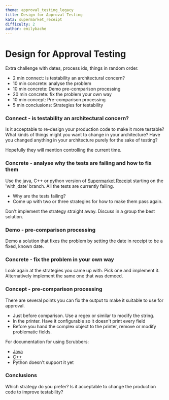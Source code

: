 ```yaml
---
theme: approval_testing_legacy
title: Design for Approval Testing
kata: supermarket_receipt
difficulty: 2
author: emilybache
---
```


# Design for Approval Testing

Extra challenge with dates, process ids, things in random order.

* 2 min connect: is testability an architectural concern?
* 10 min concrete: analyse the problem
* 10 min concrete: Demo pre-comparison processing
* 20 min concrete: fix the problem your own way
* 10 min concept: Pre-comparison processing
* 5 min conclusions: Strategies for testability

### Connect - is testability an architectural concern?

Is it acceptable to re-design your production code to make it more testable? What kinds of things might you want to change in your architecture? Have you changed anything in your architecture purely for the sake of testing?

Hopefully they will mention controlling the current time.

### Concrete - analyse why the tests are failing and how to fix them

Use the java, C++ or python version of [Supermarket Receipt](https://github.com/emilybache/SupermarketReceipt-Refactoring-Kata) starting on the 'with_date' branch. All the tests are currently failing. 

* Why are the tests failing?
* Come up with two or three strategies for how to make them pass again.

Don't implement the strategy straight away. Discuss in a group the best solution.

### Demo - pre-comparison processing

Demo a solution that fixes the problem by setting the date in receipt to be a fixed, known date. 

### Concrete - fix the problem in your own way

Look again at the strategies you came up with. Pick one and implement it. Alternatively implement the same one that was demoed.

### Concept - pre-comparison processing

There are several points you can fix the output to make it suitable to use for approval.

* Just before comparison. Use a regex or similar to modify the string.
* In the printer. Have it configurable so it doesn't print every field
* Before you hand the complex object to the printer, remove or modify problematic fields.

For documentation for using Scrubbers:

* [Java](https://github.com/approvals/ApprovalTests.Java/blob/master/approvaltests/docs/Scrubbers.md)
* [C++](https://approvaltestscpp.readthedocs.io/en/latest/generated_docs/explanations/Scrubbers.html)
* Python doesn't support it yet

### Conclusions

Which strategy do you prefer? Is it acceptable to change the production code to improve testability?
